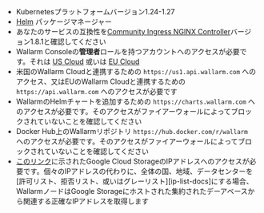 * Kubernetesプラットフォームバージョン1.24-1.27
* [Helm](https://helm.sh/) パッケージマネージャー
* あなたのサービスの互換性を[Community Ingress NGINX Controller](https://github.com/kubernetes/ingress-nginx)バージョン1.8.1と確認してください
* Wallarm Consoleの**管理者**ロールを持つアカウントへのアクセスが必要です。それは [US Cloud](https://us1.my.wallarm.com/) 或いは [EU Cloud](https://my.wallarm.com/) 
* 米国のWallarm Cloudと連携するための `https://us1.api.wallarm.com` へのアクセス、又はEUのWallarm Cloudと連携するための `https://api.wallarm.com` へのアクセスが必要です
* WallarmのHelmチャートを追加するための `https://charts.wallarm.com` へのアクセスが必要です。そのアクセスがファイアーウォールによってブロックされていないことを確認してください
* Docker Hub上のWallarmリポジトリ `https://hub.docker.com/r/wallarm` へのアクセスが必要です。そのアクセスがファイアーウォールによってブロックされていないことを確認してください
* [このリンク](https://www.gstatic.com/ipranges/goog.json)に示されたGoogle Cloud StorageのIPアドレスへのアクセスが必要です。個々のIPアドレスの代わりに、全体の国、地域、データセンターを[許可リスト、拒否リスト、或いはグレーリスト][ip-list-docs]にする場合、WallarmノードはGoogle Storageにホストされた集約されたデーアベースから関連する正確なIPアドレスを取得します